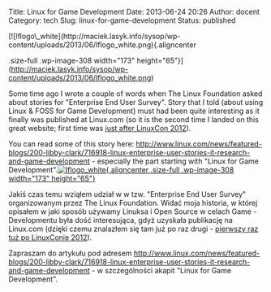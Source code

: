 Title: Linux for Game Development
Date: 2013-06-24 20:26
Author: docent
Category: tech
Slug: linux-for-game-development
Status: published

<!--:en-->[![lflogo\_white](http://maciek.lasyk.info/sysop/wp-content/uploads/2013/06/lflogo_white.png){.aligncenter
.size-full .wp-image-308 width="173"
height="65"}](http://maciek.lasyk.info/sysop/wp-content/uploads/2013/06/lflogo_white.png)

Some time ago I wrote a couple of words when The Linux Foundation asked
about stories for "Enterprise End User Survey". Story that I told (about
using Linux & FOSS for Game Development) must had been quite interesting
as it finally was published at Linux.com (so it is the second time I
landed on this great website; first time was [just after LinuxCon
2012](http://www.linux.com/news/galleries/linuxcon-europe-2012-day-3-linus-speaks/this-years-speaker-gift)).

You can read some of this story
here: <http://www.linux.com/news/featured-blogs/200-libby-clark/716918-linux-enterprise-user-stories-it-research-and-game-development> -
especially the part starting with "Linux for Game
Development".<!--:--><!--:pl-->[![lflogo\_white](http://maciek.lasyk.info/sysop/wp-content/uploads/2013/06/lflogo_white.png){.aligncenter
.size-full .wp-image-308 width="173"
height="65"}](http://maciek.lasyk.info/sysop/wp-content/uploads/2013/06/lflogo_white.png)

Jakiś czas temu wziąłem udział w w tzw. "Enterprise End User Survey"
organizowanym przez The Linux Foundation. Widać moja historia, w której
opisałem w jaki sposób używamy Linuksa i Open Source w celach Game -
Developmentu była dość interesująca, gdyż uzyskała publikację na
Linux.com (dzięki czemu znalazłem się tam już po raz drugi - [pierwszy
raz tuż po LinuxConie
2012](http://www.linux.com/news/galleries/linuxcon-europe-2012-day-3-linus-speaks/this-years-speaker-gift)).

Zapraszam do artykułu pod
adresem <http://www.linux.com/news/featured-blogs/200-libby-clark/716918-linux-enterprise-user-stories-it-research-and-game-development> -
w szczególności akapit "Linux for Game Development".<!--:-->
